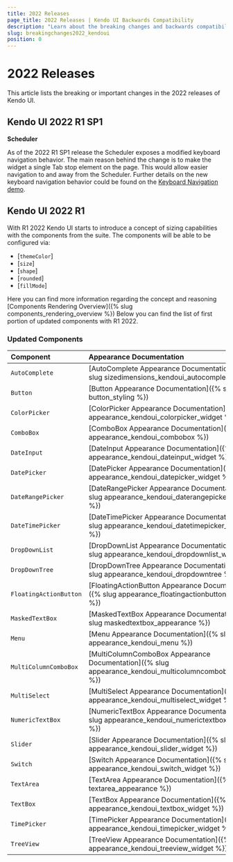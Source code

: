 ```yaml
---
title: 2022 Releases
page_title: 2022 Releases | Kendo UI Backwards Compatibility
description: "Learn about the breaking changes and backwards compatibility released by Kendo UI in 2022."
slug: breakingchanges2022_kendoui
position: 0
---
```


# 2022 Releases

This article lists the breaking or important changes in the 2022 releases of Kendo UI.

## Kendo UI 2022 R1 SP1

**Scheduler**

As of the 2022 R1 SP1 release the Scheduler exposes a modified keyboard navigation behavior. The main reason behind the change is to make the widget a single Tab stop element on the page. This would allow easier navigation to and away from the Scheduler. Further details on the new keyboard navigation behavior could be found on the [Keyboard Navigation demo](https://demos.telerik.com/kendo-ui/scheduler/selection).

## Kendo UI 2022 R1

With R1 2022 Kendo UI starts to introduce a concept of sizing capabilities with the components from the suite. The components will be able to be configured via:

- [`themeColor`]
- [`size`]
- [`shape`]
- [`rounded`]
- [`fillMode`]

Here you can find more information regarding the concept and reasoning [Components Rendering Overview]({% slug components_rendering_overview %})
Below you can find the list of first portion of updated components with R1 2022.

### Updated Components

| Component   | Appearance Documentation  |
|:---         |:---       |
| `AutoComplete` | [AutoComplete Appearance Documentation]({% slug sizedimensions_kendoui_autocomplete %})
| `Button` | [Button Appearance Documentation]({% slug button_styling %})
| `ColorPicker` | [ColorPicker Appearance Documentation]({% slug appearance_kendoui_colorpicker_widget %})
| `ComboBox` | [ComboBox Appearance Documentation]({% slug appearance_kendoui_combobox %})
| `DateInput` | [DateInput Appearance Documentation]({% slug appearance_kendoui_dateinput_widget %})
| `DatePicker` | [DatePicker Appearance Documentation]({% slug appearance_kendoui_datepicker_widget %})
| `DateRangePicker` | [DateRangePicker Appearance Documentation]({% slug appearance_kendoui_daterangepicker_widget %})
| `DateTimePicker` | [DateTimePicker Appearance Documentation]({% slug appearance_kendoui_datetimepicker_widget %})
| `DropDownList` | [DropDownList Appearance Documentation]({% slug appearance_kendoui_dropdownlist_widget %})
| `DropDownTree` | [DropDownTree Appearance Documentation]({% slug appearance_kendoui_dropdowntree %})
| `FloatingActionButton` | [FloatingActionButton Appearance Documentation]({% slug appearance_floatingactionbutton_widget %})
| `MaskedTextBox` | [MaskedTextBox Appearance Documentation]({% slug maskedtextbox_appearance %})
| `Menu` | [Menu Appearance Documentation]({% slug appearance_kendoui_menu %})
| `MultiColumnComboBox` | [MultiColumnComboBox Appearance Documentation]({% slug appearance_kendoui_multicolumncombobox_widget %})
| `MultiSelect` | [MultiSelect Appearance Documentation]({% slug appearance_kendoui_multiselect_widget %})
| `NumericTextBox` | [NumericTextBox Appearance Documentation]({% slug appearance_kendoui_numerictextbox_widget %})
| `Slider` | [Slider Appearance Documentation]({% slug appearance_kendoui_slider_widget %})
| `Switch` | [Switch Appearance Documentation]({% slug appearance_kendoui_switch_widget %})
| `TextArea` | [TextArea Appearance Documentation]({% slug textarea_appearance %})
| `TextBox` | [TextBox Appearance Documentation]({% slug appearance_kendoui_textbox_widget %})
| `TimePicker` | [TimePicker Appearance Documentation]({% slug appearance_kendoui_timepicker_widget %})
| `TreeView` | [TreeView Appearance Documentation]({% slug appearance_kendoui_treeview_widget %})`
